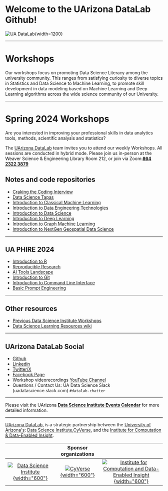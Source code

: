 
# Welcome to the UArizona DataLab Github!

![UA DataLab](images/UADL_Composition3.png){width=1200}

***

# Workshops

Our workshops focus on promoting Data Science Literacy among the university community. This ranges from satisfying curiosity to diverse topics in Statistics and Data Science to Machine Learning, to promote skill development in data modeling based on Machine Learning and Deep Learning algorithms across the wide science community of our University.


***

# Spring 2024 Workshops

Are you interested in improving your professional skills in data analytics tools, methods, scientific analysis and statistics?

The [UArizona DataLab](https://www.datascience.arizona.edu/education/uarizona-data-lab) team invites you to attend our weekly Workshops. All sessions are conducted in hybrid mode. Please join us in-person at the Weaver Science & Engineering Library Room 212, or join via Zoom:[**864 2322 3879**](https://arizona.zoom.us/j/86423223879)


## Notes and code repositories  

* [Craking the Coding Interview](https://github.com/ua-datalab/cracking_the_coding_interview)
* [Data Science Tapas](https://github.com/ua-datalab/DataScienceTapas/wiki)
* [Introduction to Classical Machine Learning](https://github.com/ua-datalab/MLWorkshops/wiki)
* [Introduction to Data Engineering Technologies](https://github.com/ua-datalab/DataEngineering)
* [Introduction to Data Science](https://github.com/ua-datalab/Workshops/wiki)
* [Introduction to Deep Learning](https://github.com/ua-datalab/DLWorkshops/wiki)
* [Introduction to Graph Machine Learning](https://github.com/ua-datalab/GraphML)
* [Introduction to NextGen Geospatial Data Science](https://github.com/ua-datalab/Geospatial_Workshops/wiki)


***

## UA PHIRE 2024

* [Introduction to R](https://github.com/ua-datalab/R_intro)
* [Reproducible Research](https://github.com/ua-datalab/Reproducible-Research/wiki)
* [AI Tools Landscape](https://github.com/ua-datalab/Workshops/wiki/AI-Tools-Landscape)
* [Introduction to Git](https://github.com/ua-datalab/DataScienceTapas/wiki/GitHub-and-Git)
* [Introduction to Command Line Interface](https://github.com/clizarraga-UAD7/Workshops/wiki/The-Command-Line-Interface-Shell)
* [Basic Prompt Engineering](https://ua-data7.github.io/introllms/chatgpt_prompts/)

***

## Other resources

* [Previous Data Science Institute Workshops](https://workshops-uad7.github.io/)
* [Data Science Learning Resources wiki](https://github.com/ua-data7/LearningResources/wiki)


***

## UArizona DataLab Social 

* [Github](https://github.com/ua-datalab)
* [Linkedin](https://www.linkedin.com/company/100483432/admin/feed/posts/)
* [Twitter/X](https://twitter.com/UArizonaDataLab)
* [Facebook Page](https://www.facebook.com/profile.php?id=61556132138807)
* Workshop videorecordings [YouTube Channel](https://www.youtube.com/@UArizonaDataLab)
* Questions / Contact Us: UA Data Science Slack (uadatascience.slack.com) `#datalab-chatter`

***

Please visit the UArizona [**Data Science Institute Events Calendar**](https://www.datascience.arizona.edu/calendar) for more detailed information.


***


[UArizona DataLab](https://www.datascience.arizona.edu/education/uarizona-data-lab), is a strategic partnership between the [University of Arizona's](https://www.arizona.edu/):  [Data Science Institute](https://www.datascience.arizona.edu/),[CyVerse](https://cyverse.org/), and the
[Institute for Computation & Data-Enabled Insight](https://datainsight.arizona.edu/).


|  | Sponsor organizations | |
| :--: | :--: | :--: |
| [![Data Science Institute](https://datascience.arizona.edu/sites/default/files/Data%20Science%20Institute_Webheader%20%281%29.svg){width="600"}](https://datascience.arizona.edu) | [![CyVerse](https://cyverse.org/sites/default/files/cyverse_logo_1_0.png){width="600"}](https://cyverse.org/) | [![Institute for Computation and Data-Enabled Insight](https://datainsight.arizona.edu/sites/default/files/institute-for-comp-data-enabled-insight_web_0.svg){width="600"}](https://datainsight.arizona.edu/) |
